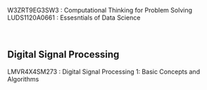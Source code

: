 W3ZRT9EG3SW3 : Computational Thinking for Problem Solving <br />
LUDS1120A0661 : Essesntials of Data Science <br />
<br />
<br />

## Digital Signal Processing
LMVR4X4SM273 : Digital Signal Processing 1: Basic Concepts and Algorithms
